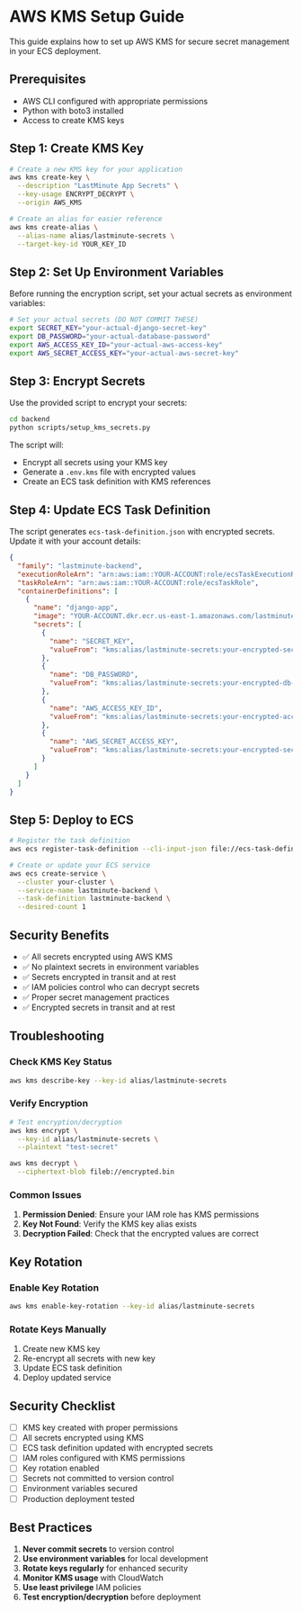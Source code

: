 # AWS KMS Setup Guide

This guide explains how to set up AWS KMS for secure secret management in your ECS deployment.

## Prerequisites

- AWS CLI configured with appropriate permissions
- Python with boto3 installed
- Access to create KMS keys

## Step 1: Create KMS Key

```bash
# Create a new KMS key for your application
aws kms create-key \
  --description "LastMinute App Secrets" \
  --key-usage ENCRYPT_DECRYPT \
  --origin AWS_KMS

# Create an alias for easier reference
aws kms create-alias \
  --alias-name alias/lastminute-secrets \
  --target-key-id YOUR_KEY_ID
```

## Step 2: Set Up Environment Variables

Before running the encryption script, set your actual secrets as environment variables:

```bash
# Set your actual secrets (DO NOT COMMIT THESE)
export SECRET_KEY="your-actual-django-secret-key"
export DB_PASSWORD="your-actual-database-password"
export AWS_ACCESS_KEY_ID="your-actual-aws-access-key"
export AWS_SECRET_ACCESS_KEY="your-actual-aws-secret-key"
```

## Step 3: Encrypt Secrets

Use the provided script to encrypt your secrets:

```bash
cd backend
python scripts/setup_kms_secrets.py
```

The script will:
- Encrypt all secrets using your KMS key
- Generate a `.env.kms` file with encrypted values
- Create an ECS task definition with KMS references

## Step 4: Update ECS Task Definition

The script generates `ecs-task-definition.json` with encrypted secrets. Update it with your account details:

```json
{
  "family": "lastminute-backend",
  "executionRoleArn": "arn:aws:iam::YOUR-ACCOUNT:role/ecsTaskExecutionRole",
  "taskRoleArn": "arn:aws:iam::YOUR-ACCOUNT:role/ecsTaskRole",
  "containerDefinitions": [
    {
      "name": "django-app",
      "image": "YOUR-ACCOUNT.dkr.ecr.us-east-1.amazonaws.com/lastminute-backend:latest",
      "secrets": [
        {
          "name": "SECRET_KEY",
          "valueFrom": "kms:alias/lastminute-secrets:your-encrypted-secret-key"
        },
        {
          "name": "DB_PASSWORD",
          "valueFrom": "kms:alias/lastminute-secrets:your-encrypted-db-password"
        },
        {
          "name": "AWS_ACCESS_KEY_ID",
          "valueFrom": "kms:alias/lastminute-secrets:your-encrypted-access-key"
        },
        {
          "name": "AWS_SECRET_ACCESS_KEY",
          "valueFrom": "kms:alias/lastminute-secrets:your-encrypted-secret-key"
        }
      ]
    }
  ]
}
```

## Step 5: Deploy to ECS

```bash
# Register the task definition
aws ecs register-task-definition --cli-input-json file://ecs-task-definition.json

# Create or update your ECS service
aws ecs create-service \
  --cluster your-cluster \
  --service-name lastminute-backend \
  --task-definition lastminute-backend \
  --desired-count 1
```

## Security Benefits

- ✅ All secrets encrypted using AWS KMS
- ✅ No plaintext secrets in environment variables
- ✅ Secrets encrypted in transit and at rest
- ✅ IAM policies control who can decrypt secrets
- ✅ Proper secret management practices
- ✅ Encrypted secrets in transit and at rest

## Troubleshooting

### Check KMS Key Status
```bash
aws kms describe-key --key-id alias/lastminute-secrets
```

### Verify Encryption
```bash
# Test encryption/decryption
aws kms encrypt \
  --key-id alias/lastminute-secrets \
  --plaintext "test-secret"

aws kms decrypt \
  --ciphertext-blob fileb://encrypted.bin
```

### Common Issues

1. **Permission Denied**: Ensure your IAM role has KMS permissions
2. **Key Not Found**: Verify the KMS key alias exists
3. **Decryption Failed**: Check that the encrypted values are correct

## Key Rotation

### Enable Key Rotation
```bash
aws kms enable-key-rotation --key-id alias/lastminute-secrets
```

### Rotate Keys Manually
1. Create new KMS key
2. Re-encrypt all secrets with new key
3. Update ECS task definition
4. Deploy updated service

## Security Checklist

- [ ] KMS key created with proper permissions
- [ ] All secrets encrypted using KMS
- [ ] ECS task definition updated with encrypted secrets
- [ ] IAM roles configured with KMS permissions
- [ ] Key rotation enabled
- [ ] Secrets not committed to version control
- [ ] Environment variables secured
- [ ] Production deployment tested

## Best Practices

1. **Never commit secrets** to version control
2. **Use environment variables** for local development
3. **Rotate keys regularly** for enhanced security
4. **Monitor KMS usage** with CloudWatch
5. **Use least privilege** IAM policies
6. **Test encryption/decryption** before deployment 